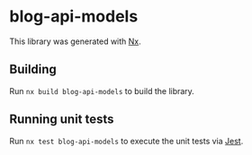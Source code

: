 # blog-api-models

This library was generated with [Nx](https://nx.dev).

## Building

Run `nx build blog-api-models` to build the library.

## Running unit tests

Run `nx test blog-api-models` to execute the unit tests via [Jest](https://jestjs.io).
